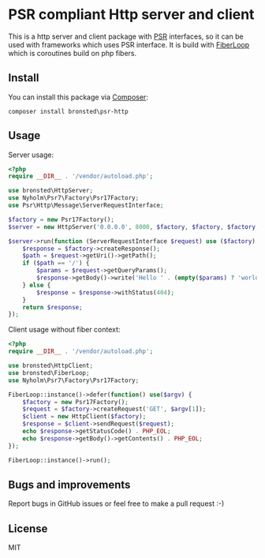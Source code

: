 # PSR compliant Http server and client

This is a http server and client package with [PSR](https://www.php-fig.org/) interfaces, so it can be used 
with frameworks which uses PSR interface. It is build with [FiberLoop](https://github.com/sorenbronsted/fiberloop) 
which is coroutines build on php fibers.

## Install
You can install this package via [Composer](http://getcomposer.org/):

`composer install bronsted\psr-http`

## Usage

Server usage:

```php
<?php
require __DIR__ . '/vendor/autoload.php';

use bronsted\HttpServer;
use Nyholm\Psr7\Factory\Psr17Factory;
use Psr\Http\Message\ServerRequestInterface;

$factory = new Psr17Factory();
$server = new HttpServer('0.0.0.0', 8000, $factory, $factory, $factory, $factory, $factory);

$server->run(function (ServerRequestInterface $request) use ($factory) {
    $response = $factory->createResponse();
    $path = $request->getUri()->getPath();
    if ($path == '/') {
        $params = $request->getQueryParams();
        $response->getBody()->write('Hello ' . (empty($params) ? 'world' : $params['name']));
    } else {
        $response = $response->withStatus(404);
    }
    return $response;
});
```

Client usage without fiber context:

```php
<?php
require __DIR__ . '/vendor/autoload.php';

use bronsted\HttpClient;
use bronsted\FiberLoop;
use Nyholm\Psr7\Factory\Psr17Factory;

FiberLoop::instance()->defer(function() use($argv) {
    $factory = new Psr17Factory();
    $request = $factory->createRequest('GET', $argv[1]);
    $client = new HttpClient($factory);
    $response = $client->sendRequest($request);
    echo $response->getStatusCode() . PHP_EOL;
    echo $response->getBody()->getContents() . PHP_EOL;
});

FiberLoop::instance()->run();
```

## Bugs and improvements
Report bugs in GitHub issues or feel free to make a pull request :-)

## License
MIT